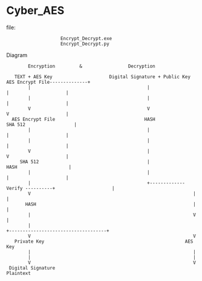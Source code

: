 # Cyber_AES

file:       

                        Encrypt_Decrypt.exe
                        Encrypt_Decrypt.py
                        
Diagram

            Encryption         &                 Decryption

       TEXT + AES Key                     Digital Signature + Public Key        AES Encrypt File--------------+
            |                                           |                               |                     |
            |                                           |                               |                     |
            V                                           V                               V                     |
      AES Encrypt File                                 HASH                          SHA 512                  |
            |                                           |                               |                     |
            |                                           |                               |                     |
            V                                           |                               V                     |
         SHA 512                                        |                              HASH                   |
            |                                           |                               |                     |
            |                                           +------------- Verify ----------+                     |
            V                                                            |                                    |
           HASH                                                          |                                    |
            |                                                            V                                    |
            |                                                            +------------------------------------+
            V                                                            V
       Private Key                                                    AES Key         
            |                                                            |
            |                                                            |
            V                                                            V
     Digital Signature                                               Plaintext
